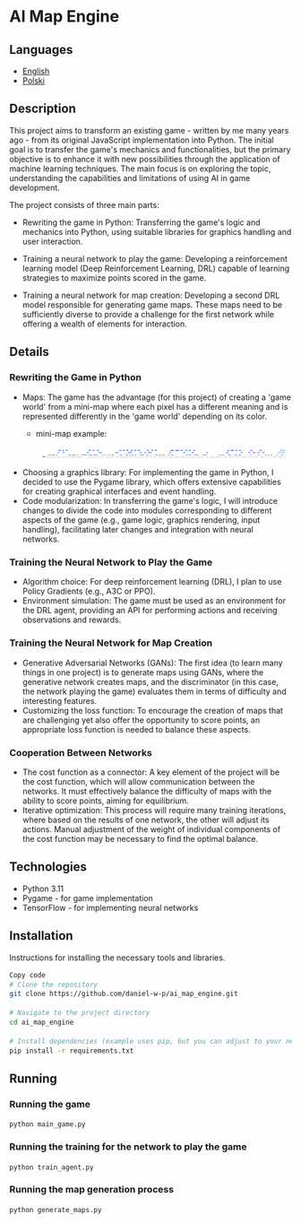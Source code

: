 # AI Map Engine

## Languages

- [English](README_EN.md)
- [Polski](README.md)

## Description
This project aims to transform an existing game - written by me many years ago - from its original JavaScript implementation into Python. The initial goal is to transfer the game's mechanics and functionalities, but the primary objective is to enhance it with new possibilities through the application of machine learning techniques. The main focus is on exploring the topic, understanding the capabilities and limitations of using AI in game development.

The project consists of three main parts:

- Rewriting the game in Python: Transferring the game's logic and mechanics into Python, using suitable libraries for graphics handling and user interaction.

- Training a neural network to play the game: Developing a reinforcement learning model (Deep Reinforcement Learning, DRL) capable of learning strategies to maximize points scored in the game.

- Training a neural network for map creation: Developing a second DRL model responsible for generating game maps. These maps need to be sufficiently diverse to provide a challenge for the first network while offering a wealth of elements for interaction.

## Details
### Rewriting the Game in Python
- Maps: The game has the advantage (for this project) of creating a 'game world' from a mini-map where each pixel has a different meaning and is represented differently in the 'game world' depending on its color.
  - mini-map example:
  
    ![Mini-map example](media/img/map.png)
- Choosing a graphics library: For implementing the game in Python, I decided to use the Pygame library, which offers extensive capabilities for creating graphical interfaces and event handling.
- Code modularization: In transferring the game's logic, I will introduce changes to divide the code into modules corresponding to different aspects of the game (e.g., game logic, graphics rendering, input handling), facilitating later changes and integration with neural networks.

### Training the Neural Network to Play the Game
- Algorithm choice: For deep reinforcement learning (DRL), I plan to use Policy Gradients (e.g., A3C or PPO).
- Environment simulation: The game must be used as an environment for the DRL agent, providing an API for performing actions and receiving observations and rewards.

### Training the Neural Network for Map Creation
- Generative Adversarial Networks (GANs): The first idea (to learn many things in one project) is to generate maps using GANs, where the generative network creates maps, and the discriminator (in this case, the network playing the game) evaluates them in terms of difficulty and interesting features.
- Customizing the loss function: To encourage the creation of maps that are challenging yet also offer the opportunity to score points, an appropriate loss function is needed to balance these aspects.

### Cooperation Between Networks
- The cost function as a connector: A key element of the project will be the cost function, which will allow communication between the networks. It must effectively balance the difficulty of maps with the ability to score points, aiming for equilibrium.
- Iterative optimization: This process will require many training iterations, where based on the results of one network, the other will adjust its actions. Manual adjustment of the weight of individual components of the cost function may be necessary to find the optimal balance.

## Technologies
- Python 3.11
- Pygame - for game implementation
- TensorFlow - for implementing neural networks

## Installation
Instructions for installing the necessary tools and libraries.

```bash
Copy code
# Clone the repository
git clone https://github.com/daniel-w-p/ai_map_engine.git

# Navigate to the project directory
cd ai_map_engine

# Install dependencies (example uses pip, but you can adjust to your needs)
pip install -r requirements.txt
```

## Running
### Running the game
```python main_game.py```

### Running the training for the network to play the game
```python train_agent.py```

### Running the map generation process
```python generate_maps.py```